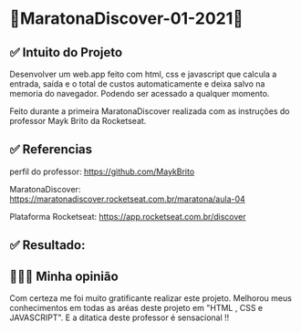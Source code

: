 # 🚀MaratonaDiscover-01-2021🚀

## ✅ Intuito do Projeto

Desenvolver um web.app feito com html, css e javascript que calcula a entrada, saída e o total 
de custos automaticamente e deixa salvo na memoria do navegador. Podendo ser acessado a qualquer momento.

Feito durante a primeira MaratonaDiscover realizada com as instruções do professor Mayk Brito da Rocketseat.

## ✅ Referencias 
perfil do professor: https://github.com/MaykBrito

MaratonaDiscover: https://maratonadiscover.rocketseat.com.br/maratona/aula-04

Plataforma Rocketseat: https://app.rocketseat.com.br/discover

## ✅ Resultado:


##  🧑🏻‍💻 Minha opinião

Com certeza me foi muito gratificante realizar este projeto. Melhorou meus conhecimentos
em todas as aréas deste projeto em "HTML , CSS e JAVASCRIPT". E a ditatica deste professor é sensacional !! 
